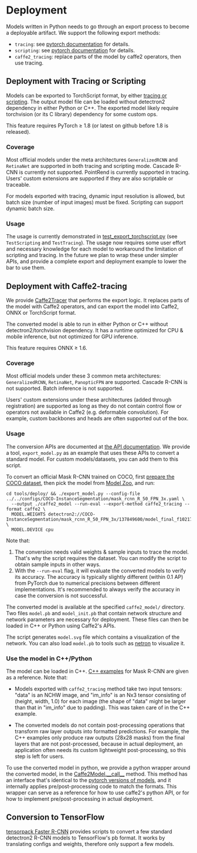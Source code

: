 # Deployment

Models written in Python needs to go through an export process to become a deployable artifact.
We support the following export methods:

* `tracing`: see [pytorch documentation](https://pytorch.org/tutorials/beginner/Intro_to_TorchScript_tutorial.html) for details.
* `scripting`: see [pytorch documentation](https://pytorch.org/tutorials/beginner/Intro_to_TorchScript_tutorial.html) for details.
* `caffe2_tracing`: replace parts of the model by caffe2 operators, then use tracing.


## Deployment with Tracing or Scripting

Models can be exported to TorchScript format, by either
[tracing or scripting](https://pytorch.org/tutorials/beginner/Intro_to_TorchScript_tutorial.html).
The output model file can be loaded without detectron2 dependency in either Python or C++.
The exported model likely require torchvision (or its C library) dependency for some custom ops.

This feature requires PyTorch ≥ 1.8 (or latest on github before 1.8 is released).

### Coverage
Most official models under the meta architectures `GeneralizedRCNN` and `RetinaNet`
are supported in both tracing and scripting mode. Cascade R-CNN is currently not supported.
PointRend is currently supported in tracing.
Users' custom extensions are supported if they are also scriptable or traceable.

For models exported with tracing, dynamic input resolution is allowed, but batch size
(number of input images) must be fixed.
Scripting can support dynamic batch size.

### Usage

The usage is currently demonstrated in [test_export_torchscript.py](https://github.com/facebookresearch/detectron2/blob/master/tests/test_export_torchscript.py)
(see `TestScripting` and `TestTracing`).
The usage now requires some user effort and necessary knowledge for each model to workaround the limitation of scripting and tracing.
In the future we plan to wrap these under simpler APIs, and provide a complete export and deployment example to lower the bar to use them.

## Deployment with Caffe2-tracing
We provide [Caffe2Tracer](../modules/export.html#detectron2.export.Caffe2Tracer)
that performs the export logic.
It replaces parts of the model with Caffe2 operators,
and can export the model into Caffe2, ONNX or TorchScript format.

The converted model is able to run in either Python or C++ without detectron2/torchvision dependency.
It has a runtime optimized for CPU & mobile inference, but not optimized for GPU inference.

This feature requires ONNX ≥ 1.6.

### Coverage

Most official models under these 3 common meta architectures: `GeneralizedRCNN`, `RetinaNet`, `PanopticFPN`
are supported. Cascade R-CNN is not supported. Batch inference is not supported.

Users' custom extensions under these architectures (added through registration) are supported
as long as they do not contain control flow or operators not available in Caffe2 (e.g. deformable convolution).
For example, custom backbones and heads are often supported out of the box.

### Usage

The conversion APIs are documented at [the API documentation](../modules/export).
We provide a tool, `export_model.py` as an example that uses
these APIs to convert a standard model. For custom models/datasets, you can add them to this script.

To convert an official Mask R-CNN trained on COCO, first
[prepare the COCO dataset](builtin_datasets.md), then pick the model from [Model Zoo](../../MODEL_ZOO.md), and run:
```
cd tools/deploy/ && ./export_model.py --config-file ../../configs/COCO-InstanceSegmentation/mask_rcnn_R_50_FPN_3x.yaml \
  --output ./caffe2_model --run-eval --export-method caffe2_tracing --format caffe2 \
  MODEL.WEIGHTS detectron2://COCO-InstanceSegmentation/mask_rcnn_R_50_FPN_3x/137849600/model_final_f10217.pkl \
  MODEL.DEVICE cpu
```

Note that:
1. The conversion needs valid weights & sample inputs to trace the model. That's why the script requires the dataset.
   You can modify the script to obtain sample inputs in other ways.
2. With the `--run-eval` flag, it will evaluate the converted models to verify its accuracy.
   The accuracy is typically slightly different (within 0.1 AP) from PyTorch due to
   numerical precisions between different implementations.
   It's recommended to always verify the accuracy in case the conversion is not successful.

The converted model is available at the specified `caffe2_model/` directory. Two files `model.pb`
and `model_init.pb` that contain network structure and network parameters are necessary for deployment.
These files can then be loaded in C++ or Python using Caffe2's APIs.

The script generates `model.svg` file which contains a visualization of the network.
You can also load `model.pb` to tools such as [netron](https://github.com/lutzroeder/netron) to visualize it.

### Use the model in C++/Python

The model can be loaded in C++. [C++ examples](../../tools/deploy/) for Mask R-CNN
are given as a reference. Note that:

* Models exported with `caffe2_tracing` method take two input tensors:
  "data" is an NCHW image, and "im_info" is an Nx3 tensor consisting of (height, width, 1.0) for
  each image (the shape of "data" might be larger than that in "im_info" due to padding).
  This was taken care of in the C++ example.

* The converted models do not contain post-processing operations that
  transform raw layer outputs into formatted predictions.
  For example, the C++ examples only produce raw outputs (28x28 masks) from the final
  layers that are not post-processed, because in actual deployment, an application often needs
  its custom lightweight post-processing, so this step is left for users.

To use the converted model in python,
we provide a python wrapper around the converted model, in the
[Caffe2Model.\_\_call\_\_](../modules/export.html#detectron2.export.Caffe2Model.__call__) method.
This method has an interface that's identical to the [pytorch versions of models](./models.md),
and it internally applies pre/post-processing code to match the formats.
This wrapper can serve as a reference for how to use caffe2's python API,
or for how to implement pre/post-processing in actual deployment.

## Conversion to TensorFlow
[tensorpack Faster R-CNN](https://github.com/tensorpack/tensorpack/tree/master/examples/FasterRCNN/convert_d2)
provides scripts to convert a few standard detectron2 R-CNN models to TensorFlow's pb format.
It works by translating configs and weights, therefore only support a few models.
